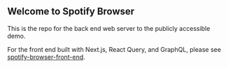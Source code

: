 ## Welcome to Spotify Browser

This is the repo for the back end web server to the publicly accessible demo.

For the front end built with Next.js, React Query, and GraphQL, please see [spotify-browser-front-end](https://github.com/butteredcorn/spotify-browser-front-end).
